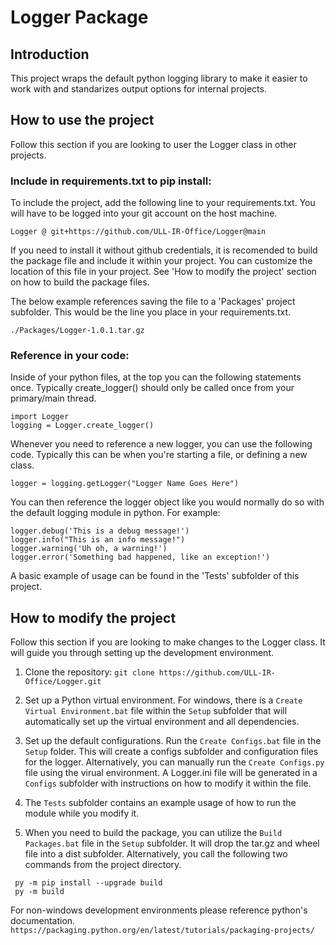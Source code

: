 # Logger Package

## Introduction
This project wraps the default python logging library to make it easier to work with and standarizes output options for internal projects.

## How to use the project
Follow this section if you are looking to user the Logger class in other projects.

### Include in requirements.txt to pip install:
To include the project, add the following line to your requirements.txt. You will have to be logged into your git account on the host machine.
```
Logger @ git+https://github.com/ULL-IR-Office/Logger@main
```

If you need to install it without github credentials, it is recomended to build the package file and include it within your project. You can customize the location of this file in your project. See 'How to modify the project' section on how to build the package files.

The below example references saving the file to a 'Packages' project subfolder. This would be the line you place in your requirements.txt.
```
./Packages/Logger-1.0.1.tar.gz
```

### Reference in your code:
Inside of your python files, at the top you can the following statements once. Typically  create_logger() should only be called once from your primary/main thread. 
```
import Logger
logging = Logger.create_logger()
```

Whenever you need to reference a new logger, you can use the following code. Typically this can be when you're starting a file, or defining a new class.
```
logger = logging.getLogger("Logger Name Goes Here")
```

You can then reference the logger object like you would normally do so with the default logging module in python. For example:
```
logger.debug('This is a debug message!')
logger.info("This is an info message!")
logger.warning('Uh oh, a warning!')
logger.error('Something bad happened, like an exception!')
```

A basic example of usage can be found in the 'Tests' subfolder of this project.

## How to modify the project
Follow this section if you are looking to make changes to the Logger class. It will guide you through setting up the development environment.

1. Clone the repository:
   ```git clone https://github.com/ULL-IR-Office/Logger.git```

2. Set up a Python virtual environment. For windows, there is a `Create Virtual Environment.bat` file within the `Setup` subfolder that will automatically set up the virtual environment and all dependencies.

3. Set up the default configurations. Run the `Create Configs.bat` file in the `Setup` folder. This will create a configs subfolder and configuration files for the logger. Alternatively, you can manually run the `Create Configs.py` file using the virual environment. A Logger.ini file will be generated in a `Configs` subfolder with instructions on how to modify it within the file.

4. The `Tests` subfolder contains an example usage of how to run the module while you modify it.

5. When you need to build the package, you can utilize the `Build Packages.bat` file in the `Setup` subfolder. It will drop the tar.gz and wheel file into a dist subfolder. Alternatively, you call the following two commands from the project directory. 
```
 py -m pip install --upgrade build
 py -m build
```
For non-windows development environments please reference python's documentation. `https://packaging.python.org/en/latest/tutorials/packaging-projects/`

